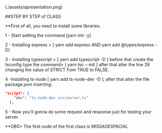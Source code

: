 (./assets/apresentation.png)

##STEP BY STEP of CLASS 

**First of all, you need to install some libraries.

1 - Start setting the command [yarn init -y]

2 - Installing express > [ yarn add express AND yarn add @types/express -D]

3 - Installing typescript > [ yarn add typescript -D ] before that create the tsconfig type the 
command> [ yarn tsc --init ] after that alter the line 28 changing the value of STRICT from TRUE to FALSE.

4 -Installing ts-node [ yarn add ts-node-dev -D ], after that alter the file package.json inserting:
```.json
"script": {
    "dev": "ts-node-dev src/server.ts"
  },
  ```

5 - Now you'll gonna do some request and response just for testing your server.

**OBS> The first code of the first class is MISSAOESPACIAL
